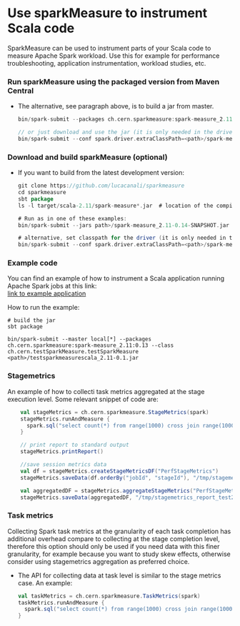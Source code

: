 # Use sparkMeasure to instrument Scala code

SparkMeasure can be used to instrument parts of your Scala code to measure Apache Spark workload.
Use this for example for performance troubleshooting, application instrumentation, workload studies, etc.

### Run sparkMeasure using the packaged version from Maven Central 

- The alternative, see paragraph above, is to build a jar from master.
    ```scala
    bin/spark-submit --packages ch.cern.sparkmeasure:spark-measure_2.11:0.13

    // or just download and use the jar (it is only needed in the driver) as in:
    bin/spark-submit --conf spark.driver.extraClassPath=<path>/spark-measure_2.11-0.13.jar ...
   ```

### Download and build sparkMeasure (optional)

 - If you want to build from the latest development version:
    ```scala
    git clone https://github.com/lucacanali/sparkmeasure
    cd sparkmeasure
    sbt package
    ls -l target/scala-2.11/spark-measure*.jar  # location of the compiled jar
 
    # Run as in one of these examples:
    bin/spark-submit --jars path>/spark-measure_2.11-0.14-SNAPSHOT.jar
    
    # alternative, set classpath for the driver (it is only needed in the driver)
    bin/spark-submit --conf spark.driver.extraClassPath=<path>/spark-measure_2.11-0.14-SNAPSHOT.jar ...
    ```
 
### Example code 
 
You can find an example of how to instrument a Scala application running Apache Spark jobs at this link:  
[link to example application](../examples/testSparkMeasureScala)
 
How to run the example:
 ```
# build the jar
sbt package

bin/spark-submit --master local[*] --packages ch.cern.sparkmeasure:spark-measure_2.11:0.13 --class ch.cern.testSparkMeasure.testSparkMeasure <path>/testsparkmeasurescala_2.11-0.1.jar
 ```
 
### Stagemetrics
An example of how to collecti task metrics aggregated at the stage execution level.
Some relevant snippet of code are:
 ```scala
     val stageMetrics = ch.cern.sparkmeasure.StageMetrics(spark)
     stageMetrics.runAndMeasure {
       spark.sql("select count(*) from range(1000) cross join range(1000) cross join range(1000)").show()
     }
 
     // print report to standard output
     stageMetrics.printReport()
 
     //save session metrics data
     val df = stageMetrics.createStageMetricsDF("PerfStageMetrics")
     stageMetrics.saveData(df.orderBy("jobId", "stageId"), "/tmp/stagemetrics_test1")
 
     val aggregatedDF = stageMetrics.aggregateStageMetrics("PerfStageMetrics")
     stageMetrics.saveData(aggregatedDF, "/tmp/stagemetrics_report_test2")
```

### Task metrics
Collecting Spark task metrics at the granularity of each task completion has additional overhead
compare to collecting at the stage completion level, therefore this option should only be used if you need data with this finer granularity, for example because you want
to study skew effects, otherwise consider using stagemetrics aggregation as preferred choice.

- The API for collecting data at task level is similar to the stage metrics case.
  An example:
    ```scala
    val taskMetrics = ch.cern.sparkmeasure.TaskMetrics(spark)
    taskMetrics.runAndMeasure {
      spark.sql("select count(*) from range(1000) cross join range(1000) cross join range(1000)").show()
    }
    ```
